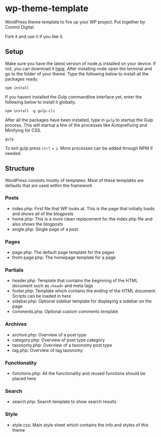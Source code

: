 # wp-theme-template
WordPress theme template to fire up your WP project.
Put together by Control Digital.

Fork it and use it if you like it.

## Setup
Make sure you have the latest version of node.js installed on your device. If not, you can download it [here](https://nodejs.org/en/).
After installing node open the terminal and go to the folder of your theme.
Type the following below to install all the packages ready.
```
npm install
```

If you havent installed the Gulp commandline interface yet, enter the following below to install it globally.
```
npm install -g gulp-cli
```

After all the packages have been installed, type in `gulp` to startup the Gulp process.
This will startup a few of the processes like Autoprefixing and Minifying for CSS.
```
gulp
```

To exit gulp press `ctrl` + `z`.
More processes can be added through NPM if needed.


## Structure
WordPress consists mostly of templates. Most of these templates are defaults that are used within the framework

### Posts
- index.php: First file that WP looks at. This is the page that initially loads and shows all of the blogposts
- home.php: This is a more clean replacement for the index.php file and also shows the blogposts
- single.php: Single page of a post

### Pages
- page.php: The default page template for the pages
- front-page.php: The homepage template for a page

### Partials
- header.php: Template that contains the beginning of the HTML document such as `<head>` and meta tags
- footer.php: Template which contains the ending of the HTML document. Scripts can be loaded in here
- sidebar.php: Optional sidebar template for displaying a sidebar on the page
- comments.php: Optional custom comments template

### Archives
- archive.php: Overview of a post type
- category.php: Overview of post type category
- taxonomy.php: Overview of a taxonomy post type
- tag.php: Overview of tag taxonomy

### Functionality
- functions.php: All the functionality and reused functions should be placed here

### Search
- search.php: Search template to show search results

### Style
- style.css: Main style sheet which contains the info and styles of this theme
